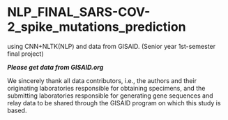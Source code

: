 # NLP_FINAL_SARS-COV-2_spike_mutations_prediction
using CNN+NLTK(NLP) and data from GISAID. (Senior year 1st-semester final project)

***Please get data from GISAID.org***

We sincerely thank all data contributors, i.e., the authors and their originating laboratories responsible for obtaining specimens, and the submitting laboratories responsible for generating gene sequences and relay data to be shared through the GISAID program on which this study is based.
